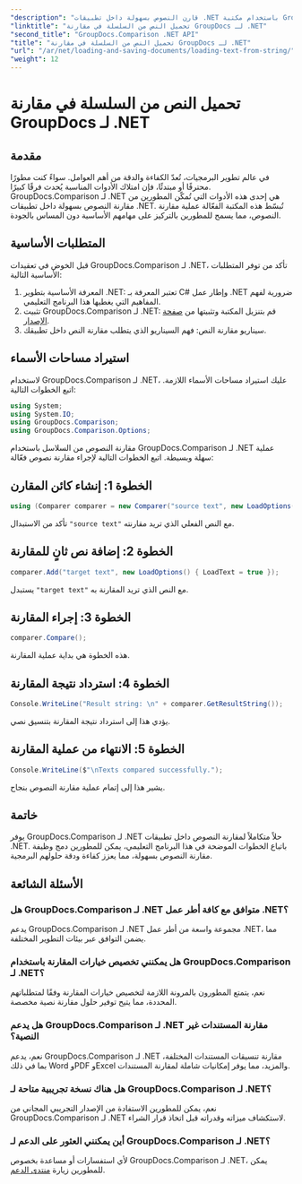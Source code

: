 ```yaml
---
"description": "قارن النصوص بسهولة داخل تطبيقات .NET باستخدام مكتبة GroupDocs.Comparison. حسّن الكفاءة والدقة من خلال التكامل السلس."
"linktitle": "تحميل النص من السلسلة في مقارنة GroupDocs لـ .NET"
"second_title": "GroupDocs.Comparison .NET API"
"title": "تحميل النص من السلسلة في مقارنة GroupDocs لـ .NET"
"url": "/ar/net/loading-and-saving-documents/loading-text-from-string/"
"weight": 12
---
```


# تحميل النص من السلسلة في مقارنة GroupDocs لـ .NET

## مقدمة
في عالم تطوير البرمجيات، تُعدّ الكفاءة والدقة من أهم العوامل. سواءً كنت مطورًا محترفًا أو مبتدئًا، فإن امتلاك الأدوات المناسبة يُحدث فرقًا كبيرًا. GroupDocs.Comparison لـ .NET هي إحدى هذه الأدوات التي تُمكّن المطورين من مقارنة النصوص بسهولة داخل تطبيقات .NET. تُبسّط هذه المكتبة الفعّالة عملية مقارنة النصوص، مما يسمح للمطورين بالتركيز على مهامهم الأساسية دون المساس بالجودة.
## المتطلبات الأساسية
قبل الخوض في تعقيدات GroupDocs.Comparison لـ .NET، تأكد من توفر المتطلبات الأساسية التالية:
1. المعرفة الأساسية بتطوير .NET: تعتبر المعرفة بـ C# وإطار عمل .NET ضرورية لفهم المفاهيم التي يغطيها هذا البرنامج التعليمي.
2. تثبيت GroupDocs.Comparison لـ .NET: قم بتنزيل المكتبة وتثبيتها من [صفحة الإصدار](https://releases.groupdocs.com/comparison/net/).
3. سيناريو مقارنة النص: فهم السيناريو الذي يتطلب مقارنة النص داخل تطبيقك.

## استيراد مساحات الأسماء
لاستخدام GroupDocs.Comparison لـ .NET، عليك استيراد مساحات الأسماء اللازمة. اتبع الخطوات التالية:

```csharp
using System;
using System.IO;
using GroupDocs.Comparison;
using GroupDocs.Comparison.Options;
```
مقارنة النصوص من السلاسل باستخدام GroupDocs.Comparison لـ .NET عملية سهلة وبسيطة. اتبع الخطوات التالية لإجراء مقارنة نصوص فعّالة:
## الخطوة 1: إنشاء كائن المقارن
```csharp
using (Comparer comparer = new Comparer("source text", new LoadOptions() { LoadText = true }))
```
تأكد من الاستبدال `"source text"` مع النص الفعلي الذي تريد مقارنته.
## الخطوة 2: إضافة نص ثانٍ للمقارنة
```csharp
comparer.Add("target text", new LoadOptions() { LoadText = true });
```
يستبدل `"target text"` مع النص الذي تريد المقارنة به.
## الخطوة 3: إجراء المقارنة
```csharp
comparer.Compare();
```
هذه الخطوة هي بداية عملية المقارنة.
## الخطوة 4: استرداد نتيجة المقارنة
```csharp
Console.WriteLine("Result string: \n" + comparer.GetResultString());
```
يؤدي هذا إلى استرداد نتيجة المقارنة بتنسيق نصي.
## الخطوة 5: الانتهاء من عملية المقارنة
```csharp
Console.WriteLine($"\nTexts compared successfully.");
```
يشير هذا إلى إتمام عملية مقارنة النصوص بنجاح.

## خاتمة
يوفر GroupDocs.Comparison لـ .NET حلاً متكاملاً لمقارنة النصوص داخل تطبيقات .NET. باتباع الخطوات الموضحة في هذا البرنامج التعليمي، يمكن للمطورين دمج وظيفة مقارنة النصوص بسهولة، مما يعزز كفاءة ودقة حلولهم البرمجية.
## الأسئلة الشائعة
### هل GroupDocs.Comparison لـ .NET متوافق مع كافة أطر عمل .NET؟
يدعم GroupDocs.Comparison لـ .NET مجموعة واسعة من أطر عمل .NET، مما يضمن التوافق عبر بيئات التطوير المختلفة.
### هل يمكنني تخصيص خيارات المقارنة باستخدام GroupDocs.Comparison لـ .NET؟
نعم، يتمتع المطورون بالمرونة اللازمة لتخصيص خيارات المقارنة وفقًا لمتطلباتهم المحددة، مما يتيح توفير حلول مقارنة نصية مخصصة.
### هل يدعم GroupDocs.Comparison لـ .NET مقارنة المستندات غير النصية؟
نعم، يدعم GroupDocs.Comparison لـ .NET مقارنة تنسيقات المستندات المختلفة، بما في ذلك Word وPDF وExcel والمزيد، مما يوفر إمكانيات شاملة لمقارنة المستندات.
### هل هناك نسخة تجريبية متاحة لـ GroupDocs.Comparison لـ .NET؟
نعم، يمكن للمطورين الاستفادة من الإصدار التجريبي المجاني من GroupDocs.Comparison لـ .NET لاستكشاف ميزاته وقدراته قبل اتخاذ قرار الشراء.
### أين يمكنني العثور على الدعم لـ GroupDocs.Comparison لـ .NET؟
لأي استفسارات أو مساعدة بخصوص GroupDocs.Comparison لـ .NET، يمكن للمطورين زيارة [منتدى الدعم](https://forum.groupdocs.com/c/comparison/12).